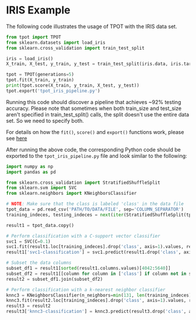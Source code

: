 # IRIS Example

The following code illustrates the usage of TPOT with the IRIS data set. 

```python
from tpot import TPOT
from sklearn.datasets import load_iris
from sklearn.cross_validation import train_test_split

iris = load_iris()
X_train, X_test, y_train, y_test = train_test_split(iris.data, iris.target, train_size=0.75, test_size=0.25)

tpot = TPOT(generations=5)
tpot.fit(X_train, y_train)
print(tpot.score(X_train, y_train, X_test, y_test))
tpot.export('tpot_iris_pipeline.py')
```

Running this code should discover a pipeline that achieves ~92% testing accuracy. Please note that sometimes when both train_size and test_size aren't specified in train_test_split() calls, the split doesn't use the entire data set. So we need to specify both.  

For details on how the `fit()`, `score()` and `export()` functions work, please see [here](Using_TPOT_via_code.md)

After running the above code, the corresponding Python code should be exported to the `tpot_iris_pipeline.py` file and look similar to the following:

```python
import numpy as np
import pandas as pd

from sklearn.cross_validation import StratifiedShuffleSplit
from sklearn.svm import SVC
from sklearn.neighbors import KNeighborsClassifier

# NOTE: Make sure that the class is labeled 'class' in the data file
tpot_data = pd.read_csv('PATH/TO/DATA/FILE', sep='COLUMN_SEPARATOR')
training_indeces, testing_indeces = next(iter(StratifiedShuffleSplit(tpot_data['class'].values, n_iter=1, train_size=0.75, test_size=0.25)))

result1 = tpot_data.copy()

# Perform classification with a C-support vector classifier
svc1 = SVC(C=0.1)
svc1.fit(result1.loc[training_indeces].drop('class', axis=1).values, result1.loc[training_indeces, 'class'].values)
result1['svc1-classification'] = svc1.predict(result1.drop('class', axis=1).values)

# Subset the data columns
subset_df1 = result1[sorted(result1.columns.values)[4042:5640]]
subset_df2 = result1[[column for column in ['class'] if column not in subset_df1.columns.values]]
result2 = subset_df1.join(subset_df2)

# Perform classification with a k-nearest neighbor classifier
knnc3 = KNeighborsClassifier(n_neighbors=min(131, len(training_indeces)))
knnc3.fit(result2.loc[training_indeces].drop('class', axis=1).values, result2.loc[training_indeces, 'class'].values)
result3 = result2
result3['knnc3-classification'] = knnc3.predict(result3.drop('class', axis=1).values)
```
